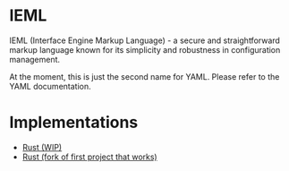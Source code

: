 # IEML
IEML (Interface Engine Markup Language) - a secure and straightforward markup language known for its simplicity and robustness in configuration management.

At the moment, this is just the second name for YAML. Please refer to the YAML documentation.

# Implementations 
- [Rust (WIP)](https://github.com/Hedgehogo/IEML-rust)
- [Rust (fork of first project that works)](https://github.com/ValgrindLLVM/IEML-rust)

